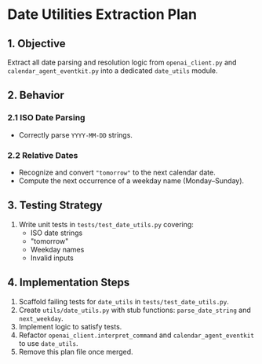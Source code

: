 # Date Utilities Extraction Plan

## 1. Objective

Extract all date parsing and resolution logic from `openai_client.py` and `calendar_agent_eventkit.py` into a dedicated `date_utils` module.

## 2. Behavior

### 2.1 ISO Date Parsing

- Correctly parse `YYYY-MM-DD` strings.

### 2.2 Relative Dates

- Recognize and convert `"tomorrow"` to the next calendar date.
- Compute the next occurrence of a weekday name (Monday–Sunday).

## 3. Testing Strategy

1. Write unit tests in `tests/test_date_utils.py` covering:
   - ISO date strings
   - "tomorrow"
   - Weekday names
   - Invalid inputs

## 4. Implementation Steps

1. Scaffold failing tests for `date_utils` in `tests/test_date_utils.py`.
2. Create `utils/date_utils.py` with stub functions: `parse_date_string` and `next_weekday`.
3. Implement logic to satisfy tests.
4. Refactor `openai_client.interpret_command` and `calendar_agent_eventkit` to use `date_utils`.
5. Remove this plan file once merged.
